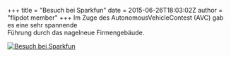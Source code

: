 +++
title = "Besuch bei Sparkfun"
date = 2015-06-26T18:03:02Z
author = "flipdot member"
+++
Im Zuge des AutonomousVehicleContest (AVC) gab es eine sehr spannende  
Führung durch das nagelneue Firmengebäude.  
  
[![Besuch bei
Sparkfun](https://flipdot.org/blog/uploads/IMG_20150620_142720.serendipityThumb.jpg)](https://flipdot.org/blog/uploads/IMG_20150620_142720.jpg)
